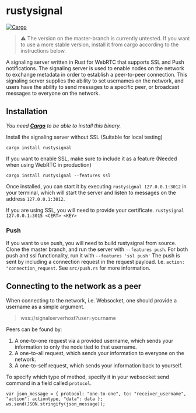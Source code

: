# rustysignal
[![Cargo](https://img.shields.io/crates/v/rustysignal.svg)](https://crates.io/crates/rustysignal) 

> :warning: The version on the master-branch is currently untested. If you want to use a more stable version, install it from cargo according to the instructions below.

A signaling server written in Rust for WebRTC that supports SSL and Push notifications.
The signaling server is used to enable nodes on the network to exchange metadata in order to establish a peer-to-peer connection.
This signaling server supplies the ability to set usernames on the network, and users have the ability to send messages to a specific peer, or broadcast messages to everyone on the network.

## Installation
*You need [**Cargo**](https://doc.rust-lang.org/cargo/getting-started/installation.html) to be able to install this binary.* 

Install the signaling server without SSL
(Suitable for local testing)

`cargo install rustysignal` 

If you want to enable SSL, make sure to include it as a feature
(Needed when using WebRTC in production)

`cargo install rustysignal --features ssl`

Once installed, you can start it by executing `rustysignal 127.0.0.1:3012` in your terminal, which will start the server and listen to messages on the address `127.0.0.1:3012`.

If you are using SSL, you will need to provide your certificate. 
`rustysignal 127.0.0.1:3015 <CERT> <KEY>`

### Push
If you want to use push, you will need to build rustysignal from source. Clone the master branch, and run the server with `--features push`. For both push and ssl functionality, run it with `--features 'ssl push'`
The push is sent by including a connection request in the request payload. I.e. `action: "connection_request`. See `src/push.rs` for more information.

## Connecting to the network as a peer
When connecting to the network, i.e. Websocket, one should provide a username as a simple argument.
> wss://signalserverhost?user=yourname

Peers can be found by:
  1. A one-to-one request via a provided username, which sends your information to only the node tied to that username.
  2. A one-to-all request, which sends your information to everyone on the network.
  3. A one-to-self request, which sends your information back to yourself.
  
To specify which type of method, specify it in your websocket send command in a field called `protocol`.

```
var json_message = { protocol: "one-to-one", to: "receiver_username", "action": actiontype, "data": data };
ws.send(JSON.stringify(json_message));
```
